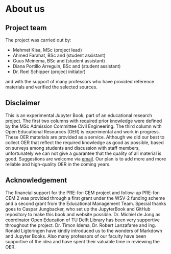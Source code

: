 # About us


## Project team
The project was carried out by:
- Mehmet Kisa, MSc (project lead)
- Ahmed Farahat, BSc and (student assistant)
- Guus Meinema, BSc and (student assistant)
- Diana Portillo Arreguin, BSc and (student assistant)
- Dr. Roel Schipper (project initiator)

and with the support of many professors who have provided reference materials and verified the selected sources.

## Disclaimer
This is an experimental Jupyter Book, part of an educational research project. The first two columns with required prior knowledge were defined by the MSc Admission Committee Civil Engineering. The third column with Open Educational Resources (OER) is experimental and work in progress. These OER materials are provided as a service. Although we did our best to collect OER that reflect the required knowledge as good as possible, based on surveys among students and discussion with staff members, unfortunately we can not give a guarantee that the quality of all material is good. Suggestions are welcome via [email](mailto:h.r.schipper@tudelft.nl?subject=pre-for-cem-suggestions). Our plan is to add more and more reliable and high-quality OER in the coming years.

## Acknowledgement
The financial support for the PRE-for-CEM project and follow-up PRE-for-CEM 2 was provided through a first grant under the WSV-2 funding scheme and a second grant from  the Educational Management Team. Special thanks goes to Caspar Jungbacker, who set up the JupyterBook and GitHub repository to make this book and website possible. Dr. Michiel de Jong as coordinator Open Education of TU Delft Library has been very supportive throughout the project. Dr. Timon Idema, Dr. Robert Lanzafame and ing. Ronald Ligteringen have kindly introduced us to the wonders of Markdown and Jupyter Books. Also many professors of our faculty have been supportive of the idea and have spent their valuable time in reviewing the OER.
